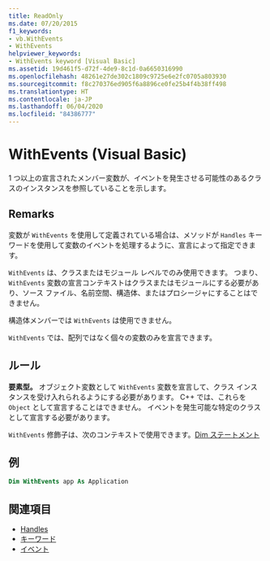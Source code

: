 ```yaml
---
title: ReadOnly
ms.date: 07/20/2015
f1_keywords:
- vb.WithEvents
- WithEvents
helpviewer_keywords:
- WithEvents keyword [Visual Basic]
ms.assetid: 19d461f5-d72f-4de9-8c1d-0a6650316990
ms.openlocfilehash: 48261e27de302c1809c9725e6e2fc0705a803930
ms.sourcegitcommit: f8c270376ed905f6a8896ce0fe25b4f4b38ff498
ms.translationtype: HT
ms.contentlocale: ja-JP
ms.lasthandoff: 06/04/2020
ms.locfileid: "84386777"
---
```

# <a name="withevents-visual-basic"></a>WithEvents (Visual Basic)
1 つ以上の宣言されたメンバー変数が、イベントを発生させる可能性のあるクラスのインスタンスを参照していることを示します。

## <a name="remarks"></a>Remarks

変数が `WithEvents` を使用して定義されている場合は、メソッドが `Handles` キーワードを使用して変数のイベントを処理するように、宣言によって指定できます。

`WithEvents` は、クラスまたはモジュール レベルでのみ使用できます。 つまり、`WithEvents` 変数の宣言コンテキストはクラスまたはモジュールにする必要があり、ソース ファイル、名前空間、構造体、またはプロシージャにすることはできません。

構造体メンバーでは `WithEvents` は使用できません。

`WithEvents` では、配列ではなく個々の変数のみを宣言できます。

## <a name="rules"></a>ルール

**要素型。** オブジェクト変数として `WithEvents` 変数を宣言して、クラス インスタンスを受け入れられるようにする必要があります。 C++ では、これらを `Object` として宣言することはできません。 イベントを発生可能な特定のクラスとして宣言する必要があります。

`WithEvents` 修飾子は、次のコンテキストで使用できます。[Dim ステートメント](../statements/dim-statement.md)

## <a name="example"></a>例

```vb
Dim WithEvents app As Application
```

## <a name="see-also"></a>関連項目

- [Handles](../statements/handles-clause.md)
- [キーワード](../keywords/index.md)
- [イベント](../../programming-guide/language-features/events/index.md)

